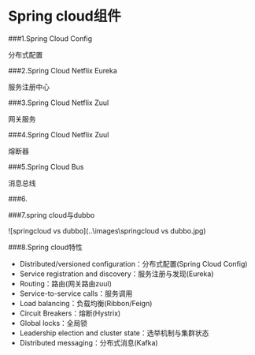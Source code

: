 # Spring cloud组件

###1.Spring Cloud Config

分布式配置



###2.Spring Cloud Netflix Eureka

服务注册中心



###3.Spring Cloud Netflix Zuul

网关服务



###4.Spring Cloud Netflix Zuul

熔断器



###5.Spring Cloud Bus

消息总线



###6.





###7.spring cloud与dubbo

![springcloud vs dubbo](..\images\springcloud vs dubbo.jpg)





###8.Spring cloud特性



- Distributed/versioned configuration：分布式配置(Spring Cloud Config)
- Service registration and discovery：服务注册与发现(Eureka)
- Routing：路由(网关路由zuul)
- Service-to-service calls：服务调用
- Load balancing：负载均衡(Ribbon/Feign)
- Circuit Breakers：熔断(Hystrix)
- Global locks：全局锁
- Leadership election and cluster state：选举机制与集群状态
- Distributed messaging：分布式消息(Kafka)







